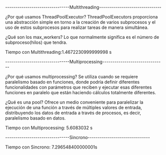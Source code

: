 --------------------------------Multithreading-------------------------------


¿Por qué usamos ThreadPoolExecutor?
ThreadPoolExecutors proporciona una abstracción simple en torno a la creación de varios subprocesos y el uso de estos subprocesos para realizar tareas de manera simultánea.

¿Qué son los max_workers?
Lo que normalmente significa es el número de subproceso(hilos) que tendra.

Tiempo con Multithreading:1.4672230999999998 s


--------------------------------Multiprocessing-------------------------------


¿Por qué usamos multiprocessing?
Se utiliza cuando se requiere paralelismo basado en funciones, donde podría definir diferentes funcionalidades con parámetros que reciben y ejecutar esas diferentes funciones en paralelo que están haciendo cálculos totalmente diferentes.

¿Qué es una pool?
Ofrece un medio conveniente para paralelizar la ejecución de una función a través de múltiples valores de entrada, distribuyendo los datos de entrada a través de procesos, es decir, paralelismo basado en datos.

Tiempo con Multiprocessing: 5.6083032 s


--------------------------------Sincrono-------------------------------

Tiempo con Sincrono: 7.296548400000001s